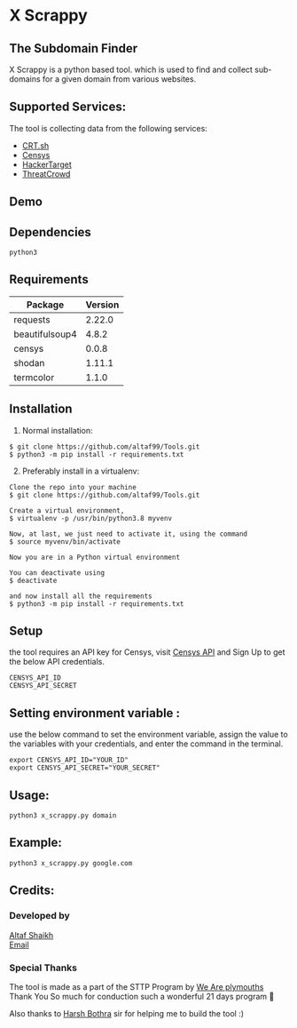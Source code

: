 # X Scrappy

## The Subdomain Finder

X Scrappy is a python based tool. which is used to find and collect sub-domains for a given domain from various websites.

## Supported Services:
The tool is collecting data from the following services:
* [CRT.sh](https://crt.sh/)
* [Censys](https://censys.io/)
* [HackerTarget](https://hackertarget.com/)
* [ThreatCrowd](https://www.threatcrowd.org/)

## Demo

## Dependencies
`python3`

## Requirements

|Package|Version|
|---|---|
|requests|2.22.0|
|beautifulsoup4|4.8.2|
|censys|0.0.8|
|shodan|1.11.1|
|termcolor|1.1.0|

## Installation

1. Normal installation:
```
$ git clone https://github.com/altaf99/Tools.git
$ python3 -m pip install -r requirements.txt
```

2. Preferably install in a virtualenv:
```
Clone the repo into your machine
$ git clone https://github.com/altaf99/Tools.git

Create a virtual environment,
$ virtualenv -p /usr/bin/python3.8 myvenv

Now, at last, we just need to activate it, using the command
$ source myvenv/bin/activate

Now you are in a Python virtual environment

You can deactivate using
$ deactivate

and now install all the requirements
$ python3 -m pip install -r requirements.txt

```

## Setup
the tool requires an API key for Censys,
visit [Censys API](https://censys.io/api) and Sign Up to get the below API credentials.
```
CENSYS_API_ID
CENSYS_API_SECRET
```
## Setting environment variable :
use the below command to set the environment variable, assign the value to the variables with your credentials, and enter the command in the terminal.
```
export CENSYS_API_ID="YOUR_ID"
export CENSYS_API_SECRET="YOUR_SECRET"
```

## Usage:
```
python3 x_scrappy.py domain
```

## Example:
```
python3 x_scrappy.py google.com
```
## Credits:

### Developed by
[Altaf Shaikh](https://github.com/altaf99)<br>
[Email](mailto:iamaltafshaikh@gmail.com)

### Special Thanks
The tool is made as a part of the STTP Program by [We Are plymouths](https://github.com/wap-plymouths)<br>
Thank You So much for conduction such a wonderful 21 days program :100: 

Also thanks to [Harsh Bothra](https://github.com/harsh-bothra) sir for helping me to build the tool :)
